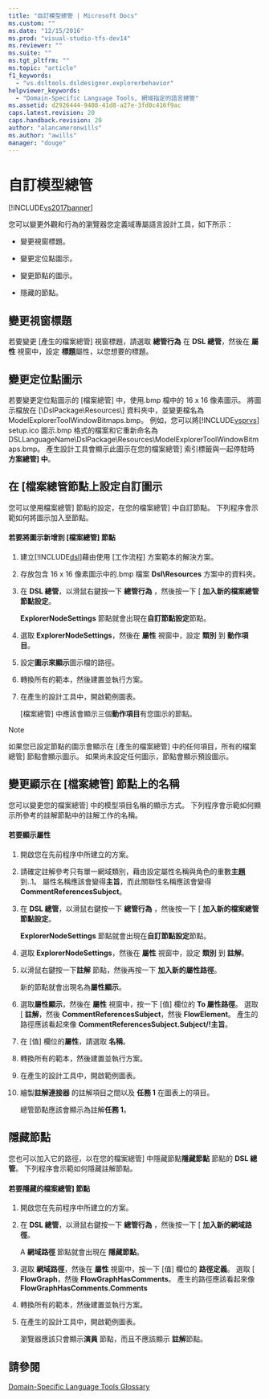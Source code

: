 ```yaml
---
title: "自訂模型總管 | Microsoft Docs"
ms.custom: ""
ms.date: "12/15/2016"
ms.prod: "visual-studio-tfs-dev14"
ms.reviewer: ""
ms.suite: ""
ms.tgt_pltfrm: ""
ms.topic: "article"
f1_keywords: 
  - "vs.dsltools.dsldesigner.explorerbehavior"
helpviewer_keywords: 
  - "Domain-Specific Language Tools, 網域指定的語言總管"
ms.assetid: d2926444-9408-41d8-a27e-3fd0c416f9ac
caps.latest.revision: 20
caps.handback.revision: 20
author: "alancameronwills"
ms.author: "awills"
manager: "douge"
---
```

# 自訂模型總管
[!INCLUDE[vs2017banner](../code-quality/includes/vs2017banner.md)]

您可以變更外觀和行為的瀏覽器您定義域專屬語言設計工具，如下所示：  
  
-   變更視窗標題。  
  
-   變更定位點圖示。  
  
-   變更節點的圖示。  
  
-   隱藏的節點。  
  
## 變更視窗標題  
 若要變更 \[產生的檔案總管\] 視窗標題，請選取 **總管行為** 在  **DSL 總管**，然後在 **屬性** 視窗中，設定 **標題**屬性，以您想要的標題。  
  
## 變更定位點圖示  
 若要變更定位點圖示的 \[檔案總管\] 中，使用.bmp 檔中的 16 x 16 像素圖示。  將圖示檔放在 \[\\DslPackage\\Resources\\\] 資料夾中，並變更檔名為 ModelExplorerToolWindowBitmaps.bmp。  例如，您可以將[!INCLUDE[vsprvs](../code-quality/includes/vsprvs_md.md)] setup.ico 圖示.bmp 格式的檔案和它重新命名為 DSLLanguageName\\DslPackage\\Resources\\ModelExplorerToolWindowBitmaps.bmp。  產生設計工具會顯示此圖示在您的檔案總管\] 索引標籤與一起停駐時**方案總管\] 中**。  
  
## 在 \[檔案總管節點上設定自訂圖示  
 您可以使用檔案總管\] 節點的設定，在您的檔案總管\] 中自訂節點。  下列程序會示範如何將圖示加入至節點。  
  
#### 若要將圖示新增到 \[檔案總管\] 節點  
  
1.  建立[!INCLUDE[dsl](../modeling/includes/dsl_md.md)]藉由使用 \[工作流程\] 方案範本的解決方案。  
  
2.  存放包含 16 x 16 像素圖示中的.bmp 檔案 **Dsl\\Resources** 方案中的資料夾。  
  
3.  在 **DSL 總管**，以滑鼠右鍵按一下 **總管行為** ，然後按一下 \[ **加入新的檔案總管節點設定**。  
  
     **ExplorerNodeSettings** 節點就會出現在**自訂節點設定**節點。  
  
4.  選取  **ExplorerNodeSettings**，然後在 **屬性** 視窗中，設定 **類別** 到 **動作項目**。  
  
5.  設定**圖示來顯示**圖示檔的路徑。  
  
6.  轉換所有的範本，然後建置並執行方案。  
  
7.  在產生的設計工具中，開啟範例圖表。  
  
     \[檔案總管\] 中應該會顯示三個**動作項目**有您圖示的節點。  
  
> [!NOTE]
>  如果您已設定節點的圖示會顯示在 \[產生的檔案總管\] 中的任何項目，所有的檔案總管\] 節點會顯示圖示。  如果尚未設定任何圖示，節點會顯示預設圖示。  
  
## 變更顯示在 \[檔案總管\] 節點上的名稱  
 您可以變更您的檔案總管\] 中的模型項目名稱的顯示方式。  下列程序會示範如何顯示所參考的註解節點中的註解工作的名稱。  
  
#### 若要顯示屬性  
  
1.  開啟您在先前程序中所建立的方案。  
  
2.  請確定註解參考只有單一網域類別，藉由設定屬性名稱與角色的重數**主題**到..1。  屬性名稱應該會變得**主旨**，而此關聯性名稱應該會變得  **CommentReferencesSubject**。  
  
3.  在 **DSL 總管**，以滑鼠右鍵按一下 **總管行為** ，然後按一下 \[ **加入新的檔案總管節點設定**。  
  
     **ExplorerNodeSettings** 節點就會出現在**自訂節點設定**節點。  
  
4.  選取  **ExplorerNodeSettings**，然後在 **屬性** 視窗中，設定 **類別** 到 **註解**。  
  
5.  以滑鼠右鍵按一下**註解** 節點，然後再按一下 **加入新的屬性路徑**。  
  
     新的節點就會出現名為**屬性顯示**。  
  
6.  選取**屬性顯示**，然後在 **屬性** 視窗中，按一下 \[值\] 欄位的  **To 屬性路徑**。  選取 \[ **註解**，然後  **CommentReferencesSubject**，然後  **FlowElement**。  產生的路徑應該看起來像 **CommentReferencesSubject.Subject\/\!主旨**。  
  
7.  在 \[值\] 欄位的**屬性**，請選取 **名稱**。  
  
8.  轉換所有的範本，然後建置並執行方案。  
  
9. 在產生的設計工具中，開啟範例圖表。  
  
10. 繪製**註解連接器** 的註解項目之間以及 **任務 1** 在圖表上的項目。  
  
     總管節點應該會顯示為註解**任務 1**。  
  
## 隱藏節點  
 您也可以加入它的路徑，以在您的檔案總管\] 中隱藏節點**隱藏節點** 節點的  **DSL 總管**。  下列程序會示範如何隱藏註解節點。  
  
#### 若要隱藏的檔案總管\] 節點  
  
1.  開啟您在先前程序中所建立的方案。  
  
2.  在 **DSL 總管**，以滑鼠右鍵按一下 **總管行為** ，然後按一下 \[ **加入新的網域路徑**。  
  
     A **網域路徑** 節點就會出現在 **隱藏節點**。  
  
3.  選取 **網域路徑**，然後在 **屬性** 視窗中，按一下 \[值\] 欄位的 **路徑定義**。  選取 \[  **FlowGraph**，然後  **FlowGraphHasComments**。  產生的路徑應該看起來像 **FlowGraphHasComments.Comments**  
  
4.  轉換所有的範本，然後建置並執行方案。  
  
5.  在產生的設計工具中，開啟範例圖表。  
  
     瀏覽器應該只會顯示**演員** 節點，而且不應該顯示 **註解**節點。  
  
## 請參閱  
 [Domain\-Specific Language Tools Glossary](http://msdn.microsoft.com/zh-tw/ca5e84cb-a315-465c-be24-76aa3df276aa)
